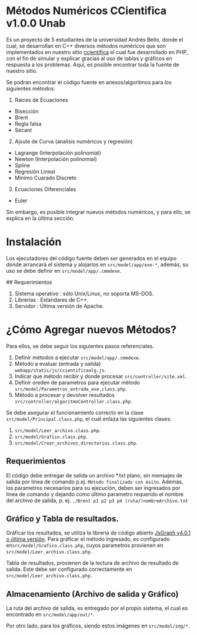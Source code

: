 #  Métodos Numéricos CCientifica v1.0.0 Unab

Es un proyecto de 5 estudiantes de la universidad Andrés Bello, donde el cual, se desarrollan en C++ diversos métodos numéricos que son implementados en nuestro sitio [ccientifica](https://cursos.ing.unab.cl/) el cual fue desarrollado en PHP, con el fin de simular y explicar gracias al uso de tablas y gráficos en respuesta a los problemas. Aquí, es posible encontrar toda la fuente de nuestro sitio.

Se podran encontrar el código fuente en anexos/algoritmos para los siguientes métodos:

1. Raices de Ecuaciones
  * Bisección
  * Brent
  * Regla falsa
  * Secant

2. Ajsute de Curva (analisis numéricos y regresión)
  * Lagrange (Interpolación polinomial)
  * Newton (Interpolación polinomial)
  * Spline
  * Regresión Lineal
  * Mínimo Cuarado Discreto

3. Ecuaciones Diferenciales
  * Euler

Sin embargo, es posible integrar nuevos métodos numéricos, y para ello, se explica en la última sección.

# Instalación

Los ejecutadores del código fuente deben ser generados en el equipo donde arrancará el sistema y alojarlos en `src/model/app/exe-*`, además, su uso se debe definir en `src/model/app/.cmmdexe`.

## Requerimientos

1. Sistema operativo : sólo Unix/Linux, no soporta MS-DOS.
2. Librerías : Estandares de C++.
3. Servidor : Última versión de Apache.

# ¿Cómo Agregar nuevos Métodos?

Para ellos, se debe seguir los siguientes pasos referenciales.

1. Definir métodos a ejecutar `src/model/app/.cmmdexe`.
2. Método a evaluar (entrada y salida) `webapp/static/js/ccientificaalg.js`.
3. Indicar que método recibir y donde procesar `src/controller/site.xml`.
4. Definir oreden de parametros para ejecutar método `src/model/Parametros_entrada_exe.class.php`.
5. Método a procesar y devolver resultados `src/controller/algoritmoController.class.php`.

Se debe asegurar el funcionamiento correcto en la clase `src/model/Principal.class.php`, el cual enlaza las siguientes clases:

1. `src/model/Leer_archivo.class.php`.
2. `src/model/Grafico.class.php`.
3. `src/model/Crear_archivos_directorios.class.php`.

## Requerimientos

El código debe entregar de salida un archivo *.txt plano, sin mensajes de salida por linea de comando p.ej. `Método finalizado con éxito`. Además, los parametros necesarios para su ejecución, deben ser ingresados por linea de comando y dejando como último parametro requerido el nombre del archivo de salida, p. ej. `./Brent p1 p2 p3 p4 (ruta/)nombreArchivo.txt`

## Gráfico y Tabla de resultados.

Gráficar los resultados, se utiliza la libreria de código abierto [JsGraph v4.0.1 o última versión](http://jpgraph.net/download/). Para gráficar el método ingresado, es configurado en`src/model/Grafico.class.php`, cuyos parametros provienen en `src/model/Leer_archivo.class.php`.

Tabla de resultados, provienen de la lectura de archivo de resultado de salida. Este debe ser configurado correctamente en `src/model/Leer_archivo.class.php`.

## Almacenamiento (Archivo de salida y Gráfico)

La ruta del archivo de salida, es entregado por el propio sistema, el cual es encontrado en `src/model/app/out/*`.

Por otro lado, para los gráficos, siendo estos imágenes en `src/model/img/*`.